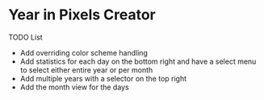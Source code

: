 # Year in Pixels Creator

TODO List

- Add overriding color scheme handling
- Add statistics for each day on the bottom right and have a select menu to select either entire year or per month
- Add multiple years with a selector on the top right
- Add the month view for the days
